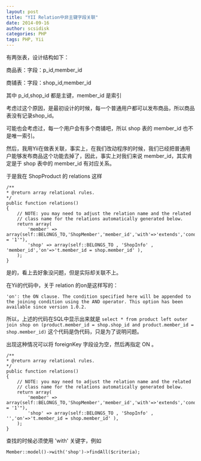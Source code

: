 ```yaml
---
layout: post
title: "YII Relation中非主键字段关联"
date: 2014-09-16
author: scsidisk
categories: PHP
tags: PHP, Yii
---
```


有两张表，设计结构如下：

商品表：字段：p_id,member_id

商铺表：字段：shop_id,member_id

其中 p_id,shop_id 都是主键，member_id 是索引

考虑过这个原因，是最初设计的时候，每一个普通用户都可以发布商品，所以商品表没有记录shop_id。

可能也会考虑过，每一个用户会有多个商铺吧，所以 shop 表的 member_id 也不是唯一索引。

然后，我用Yii在做表关联，事实上，在我们改动程序的时候，我们已经把普通用户能够发布商品这个功能去掉了，因此，事实上对我们来说 member_id，其实肯定是于 shop 表中的 member_id 有对应关系。

于是我在 ShopProduct 的 relations 这样

```
/**
* @return array relational rules.
*/
public function relations()
{
    // NOTE: you may need to adjust the relation name and the related
    // class name for the relations automatically generated below.
    return array(
        'member' => array(self::BELONGS_TO,'ShopMember','member_id','with'=>'extends','condition'=>"member.member_state = '1'"),
        'shop' => array(self::BELONGS_TO , 'ShopInfo' , 'member_id','on'=>'t.member_id = shop.member_id' ),
    );
}
```

是的，看上去好象没问题，但是实际却关联不上。

在Yii的代码中，关于 relation 的on是这样写的：

```
'on': the ON clause. The condition specified here will be appended to the joining condition using the AND operator. This option has been available since version 1.0.2.
```

所以，上述的代码在SQL中显示出来就是 `select * from product left outer join shop on (product.member_id = shop.shop_id and product.member_id = shop.member_id)` 这个代码是伪代码，只是为了说明问题。

出现这种情况可以将 foreignKey 字段设为空，然后再指定 ON 。

```
/**
* @return array relational rules.
*/
public function relations()
{
    // NOTE: you may need to adjust the relation name and the related
    // class name for the relations automatically generated below.
    return array(
        'member' => array(self::BELONGS_TO,'ShopMember','member_id','with'=>'extends','condition'=>"member.member_state = '1'"),
        'shop' => array(self::BELONGS_TO , 'ShopInfo' , '','on'=>'t.member_id = shop.member_id' ),
    );
}
```

查找的时候必须使用 'with' 关键字，例如

```
Member::model()->with('shop')->findAll($criteria);
```

